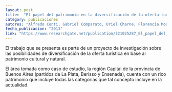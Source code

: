 ```yaml
---
layout: post
title:  "El papel del patrimonio en la diversificación de la oferta turística"
category: publicaciones
autores: "Alfredo Conti, Gabriel Comparato, Uriel Charne, Florencia Moscoso"
fecha_publicacion: "2013"
link: "https://www.researchgate.net/publication/321025287_El_papel_del_patrimonio_en_la_diversificacion_de_la_oferta_turistica"
---
```


El trabajo que se presenta es parte de un proyecto de investigación
sobre las posibilidades de diversificación de la oferta turística
en base al patrimonio cultural y natural.

El área tomada como caso de estudio,
la región Capital de la provincia de Buenos Aires
(partidos de La Plata, Berisso y Ensenada),
cuenta con un rico patrimonio que incluye
todas las categorías que tal concepto incluye en la actualidad.
